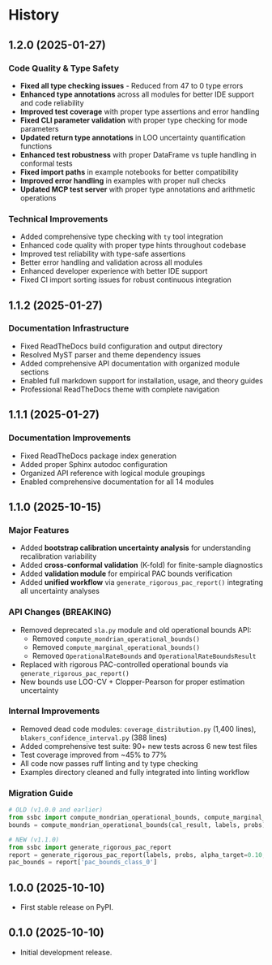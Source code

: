 # History

## 1.2.0 (2025-01-27)

### Code Quality & Type Safety
- **Fixed all type checking issues** - Reduced from 47 to 0 type errors
- **Enhanced type annotations** across all modules for better IDE support and code reliability
- **Improved test coverage** with proper type assertions and error handling
- **Fixed CLI parameter validation** with proper type checking for mode parameters
- **Updated return type annotations** in LOO uncertainty quantification functions
- **Enhanced test robustness** with proper DataFrame vs tuple handling in conformal tests
- **Fixed import paths** in example notebooks for better compatibility
- **Improved error handling** in examples with proper null checks
- **Updated MCP test server** with proper type annotations and arithmetic operations

### Technical Improvements
- Added comprehensive type checking with `ty` tool integration
- Enhanced code quality with proper type hints throughout codebase
- Improved test reliability with type-safe assertions
- Better error handling and validation across all modules
- Enhanced developer experience with better IDE support
- Fixed CI import sorting issues for robust continuous integration

## 1.1.2 (2025-01-27)

### Documentation Infrastructure
- Fixed ReadTheDocs build configuration and output directory
- Resolved MyST parser and theme dependency issues
- Added comprehensive API documentation with organized module sections
- Enabled full markdown support for installation, usage, and theory guides
- Professional ReadTheDocs theme with complete navigation

## 1.1.1 (2025-01-27)

### Documentation Improvements
- Fixed ReadTheDocs package index generation
- Added proper Sphinx autodoc configuration
- Organized API reference with logical module groupings
- Enabled comprehensive documentation for all 14 modules

## 1.1.0 (2025-10-15)

### Major Features

* Added **bootstrap calibration uncertainty analysis** for understanding recalibration variability
* Added **cross-conformal validation** (K-fold) for finite-sample diagnostics
* Added **validation module** for empirical PAC bounds verification
* Added **unified workflow** via `generate_rigorous_pac_report()` integrating all uncertainty analyses

### API Changes (BREAKING)

* Removed deprecated `sla.py` module and old operational bounds API:
  - Removed `compute_mondrian_operational_bounds()`
  - Removed `compute_marginal_operational_bounds()`
  - Removed `OperationalRateBounds` and `OperationalRateBoundsResult`
* Replaced with rigorous PAC-controlled operational bounds via `generate_rigorous_pac_report()`
* New bounds use LOO-CV + Clopper-Pearson for proper estimation uncertainty

### Internal Improvements

* Removed dead code modules: `coverage_distribution.py` (1,400 lines), `blakers_confidence_interval.py` (388 lines)
* Added comprehensive test suite: 90+ new tests across 6 new test files
* Test coverage improved from ~45% to 77%
* All code now passes ruff linting and ty type checking
* Examples directory cleaned and fully integrated into linting workflow

### Migration Guide

```python
# OLD (v1.0.0 and earlier)
from ssbc import compute_mondrian_operational_bounds, compute_marginal_operational_bounds
bounds = compute_mondrian_operational_bounds(cal_result, labels, probs)

# NEW (v1.1.0)
from ssbc import generate_rigorous_pac_report
report = generate_rigorous_pac_report(labels, probs, alpha_target=0.10, delta=0.10)
pac_bounds = report['pac_bounds_class_0']
```

## 1.0.0 (2025-10-10)

* First stable release on PyPI.

## 0.1.0 (2025-10-10)

* Initial development release.
